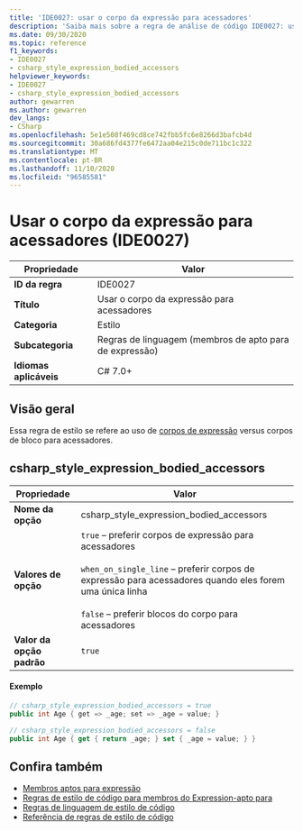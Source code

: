 ```yaml
---
title: 'IDE0027: usar o corpo da expressão para acessadores'
description: 'Saiba mais sobre a regra de análise de código IDE0027: usar o corpo da expressão para acessadores'
ms.date: 09/30/2020
ms.topic: reference
f1_keywords:
- IDE0027
- csharp_style_expression_bodied_accessors
helpviewer_keywords:
- IDE0027
- csharp_style_expression_bodied_accessors
author: gewarren
ms.author: gewarren
dev_langs:
- CSharp
ms.openlocfilehash: 5e1e508f469cd8ce742fbb5fc6e8266d3bafcb4d
ms.sourcegitcommit: 30a686fd4377fe6472aa04e215c0de711bc1c322
ms.translationtype: MT
ms.contentlocale: pt-BR
ms.lasthandoff: 11/10/2020
ms.locfileid: "96585581"
---
```

# <a name="use-expression-body-for-accessors-ide0027"></a>Usar o corpo da expressão para acessadores (IDE0027)

|Propriedade|Valor|
|-|-|
| **ID da regra** | IDE0027 |
| **Título** | Usar o corpo da expressão para acessadores |
| **Categoria** | Estilo |
| **Subcategoria** | Regras de linguagem (membros de apto para de expressão) |
| **Idiomas aplicáveis** | C# 7.0+ |

## <a name="overview"></a>Visão geral

Essa regra de estilo se refere ao uso de [corpos de expressão](../../../csharp/programming-guide/statements-expressions-operators/expression-bodied-members.md) versus corpos de bloco para acessadores.

## <a name="csharp_style_expression_bodied_accessors"></a>csharp_style_expression_bodied_accessors

|Propriedade|Valor|
|-|-|
| **Nome da opção** | csharp_style_expression_bodied_accessors
| **Valores de opção** | `true` – preferir corpos de expressão para acessadores<br /><br />`when_on_single_line` – preferir corpos de expressão para acessadores quando eles forem uma única linha<br /><br />`false` – preferir blocos do corpo para acessadores |
| **Valor da opção padrão** | `true` |

#### <a name="example"></a>Exemplo

```csharp
// csharp_style_expression_bodied_accessors = true
public int Age { get => _age; set => _age = value; }

// csharp_style_expression_bodied_accessors = false
public int Age { get { return _age; } set { _age = value; } }
```

## <a name="see-also"></a>Confira também

- [Membros aptos para expressão](../../../csharp/programming-guide/statements-expressions-operators/expression-bodied-members.md)
- [Regras de estilo de código para membros do Expression-apto para](expression-bodied-members.md)
- [Regras de linguagem de estilo de código](language-rules.md)
- [Referência de regras de estilo de código](index.md)
